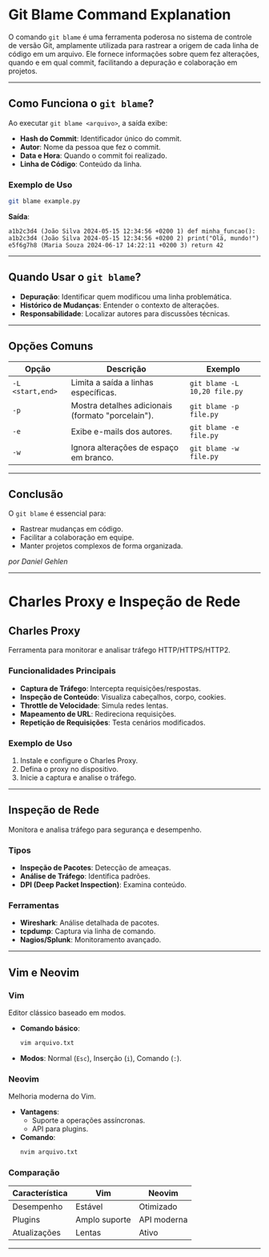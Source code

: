 # Git Blame Command Explanation

O comando `git blame` é uma ferramenta poderosa no sistema de controle de versão Git, amplamente utilizada para rastrear a origem de cada linha de código em um arquivo. Ele fornece informações sobre quem fez alterações, quando e em qual commit, facilitando a depuração e colaboração em projetos.

---

## Como Funciona o `git blame`?

Ao executar `git blame <arquivo>`, a saída exibe:

- **Hash do Commit**: Identificador único do commit.
- **Autor**: Nome da pessoa que fez o commit.
- **Data e Hora**: Quando o commit foi realizado.
- **Linha de Código**: Conteúdo da linha.

### Exemplo de Uso

```bash
git blame example.py
```

**Saída**:

```
a1b2c3d4 (João Silva 2024-05-15 12:34:56 +0200 1) def minha_funcao():
a1b2c3d4 (João Silva 2024-05-15 12:34:56 +0200 2) print("Olá, mundo!")
e5f6g7h8 (Maria Souza 2024-06-17 14:22:11 +0200 3) return 42
```

---

## Quando Usar o `git blame`?

- **Depuração**: Identificar quem modificou uma linha problemática.
- **Histórico de Mudanças**: Entender o contexto de alterações.
- **Responsabilidade**: Localizar autores para discussões técnicas.

---

## Opções Comuns

| Opção            | Descrição                                         | Exemplo                      |
| ---------------- | ------------------------------------------------- | ---------------------------- |
| `-L <start,end>` | Limita a saída a linhas específicas.              | `git blame -L 10,20 file.py` |
| `-p`             | Mostra detalhes adicionais (formato "porcelain"). | `git blame -p file.py`       |
| `-e`             | Exibe e-mails dos autores.                        | `git blame -e file.py`       |
| `-w`             | Ignora alterações de espaço em branco.            | `git blame -w file.py`       |

---

## Conclusão

O `git blame` é essencial para:

- Rastrear mudanças em código.
- Facilitar a colaboração em equipe.
- Manter projetos complexos de forma organizada.

_por Daniel Gehlen_

---

# Charles Proxy e Inspeção de Rede

## Charles Proxy

Ferramenta para monitorar e analisar tráfego HTTP/HTTPS/HTTP2.

### Funcionalidades Principais

- **Captura de Tráfego**: Intercepta requisições/respostas.
- **Inspeção de Conteúdo**: Visualiza cabeçalhos, corpo, cookies.
- **Throttle de Velocidade**: Simula redes lentas.
- **Mapeamento de URL**: Redireciona requisições.
- **Repetição de Requisições**: Testa cenários modificados.

### Exemplo de Uso

1. Instale e configure o Charles Proxy.
2. Defina o proxy no dispositivo.
3. Inicie a captura e analise o tráfego.

---

## Inspeção de Rede

Monitora e analisa tráfego para segurança e desempenho.

### Tipos

- **Inspeção de Pacotes**: Detecção de ameaças.
- **Análise de Tráfego**: Identifica padrões.
- **DPI (Deep Packet Inspection)**: Examina conteúdo.

### Ferramentas

- **Wireshark**: Análise detalhada de pacotes.
- **tcpdump**: Captura via linha de comando.
- **Nagios/Splunk**: Monitoramento avançado.

---

## Vim e Neovim

### Vim

Editor clássico baseado em modos.

- **Comando básico**:
  ```bash
  vim arquivo.txt
  ```
- **Modos**: Normal (`Esc`), Inserção (`i`), Comando (`:`).

### Neovim

Melhoria moderna do Vim.

- **Vantagens**:
  - Suporte a operações assíncronas.
  - API para plugins.
- **Comando**:
  ```bash
  nvim arquivo.txt
  ```

### Comparação

| Característica | Vim           | Neovim      |
| -------------- | ------------- | ----------- |
| Desempenho     | Estável       | Otimizado   |
| Plugins        | Amplo suporte | API moderna |
| Atualizações   | Lentas        | Ativo       |

---

